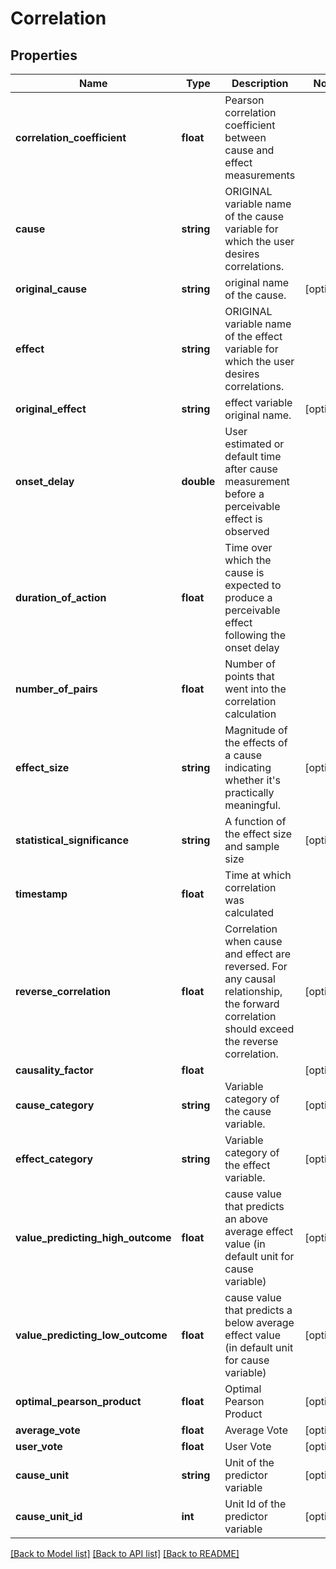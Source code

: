 # Correlation

## Properties
Name | Type | Description | Notes
------------ | ------------- | ------------- | -------------
**correlation_coefficient** | **float** | Pearson correlation coefficient between cause and effect measurements | 
**cause** | **string** | ORIGINAL variable name of the cause variable for which the user desires correlations. | 
**original_cause** | **string** | original name of the cause. | [optional] 
**effect** | **string** | ORIGINAL variable name of the effect variable for which the user desires correlations. | 
**original_effect** | **string** | effect variable original name. | [optional] 
**onset_delay** | **double** | User estimated or default time after cause measurement before a perceivable effect is observed | 
**duration_of_action** | **float** | Time over which the cause is expected to produce a perceivable effect following the onset delay | 
**number_of_pairs** | **float** | Number of points that went into the correlation calculation | 
**effect_size** | **string** | Magnitude of the effects of a cause indicating whether it&#39;s practically meaningful. | [optional] 
**statistical_significance** | **string** | A function of the effect size and sample size | [optional] 
**timestamp** | **float** | Time at which correlation was calculated | 
**reverse_correlation** | **float** | Correlation when cause and effect are reversed. For any causal relationship, the forward correlation should exceed the reverse correlation. | [optional] 
**causality_factor** | **float** |  | [optional] 
**cause_category** | **string** | Variable category of the cause variable. | [optional] 
**effect_category** | **string** | Variable category of the effect variable. | [optional] 
**value_predicting_high_outcome** | **float** | cause value that predicts an above average effect value (in default unit for cause variable) | [optional] 
**value_predicting_low_outcome** | **float** | cause value that predicts a below average effect value (in default unit for cause variable) | [optional] 
**optimal_pearson_product** | **float** | Optimal Pearson Product | [optional] 
**average_vote** | **float** | Average Vote | [optional] 
**user_vote** | **float** | User Vote | [optional] 
**cause_unit** | **string** | Unit of the predictor variable | [optional] 
**cause_unit_id** | **int** | Unit Id of the predictor variable | [optional] 

[[Back to Model list]](../README.md#documentation-for-models) [[Back to API list]](../README.md#documentation-for-api-endpoints) [[Back to README]](../README.md)


